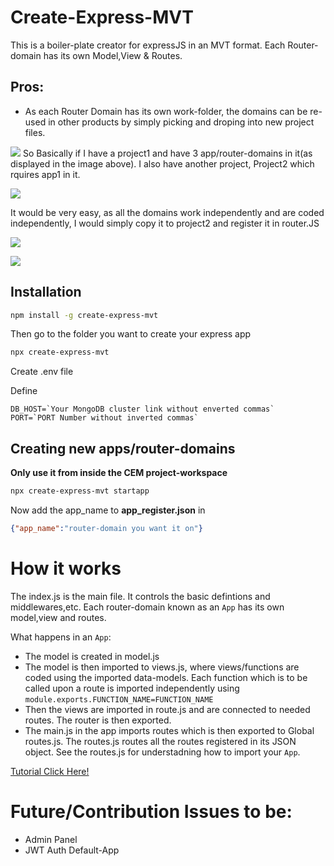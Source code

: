 # Create-Express-MVT
This is a boiler-plate creator for expressJS in an MVT format.
Each Router-domain has its own Model,View & Routes.
## Pros:
* As each Router Domain has its own work-folder, the domains can be re-used in other products by simply picking and droping into new project files.

![](https://i.ibb.co/rMzdqRP/2021-10-10-02-07-37.png)
So Basically if I have a project1 and have 3 app/router-domains in it(as displayed in the image above). I also have another project, Project2 which rquires app1 in it.

![](https://i.ibb.co/kQ9jFbj/2021-10-10-02-08-15.png)

It would be very easy, as all the domains work independently and are coded independently, I would simply copy it to project2 and register it in router.JS

![](https://i.ibb.co/RQPgWrZ/2021-10-10-02-08-40.png)

<!-- <img src="https://i.ibb.co/rMzdqRP/2021-10-10-02-07-37.png" alt="2021-10-10-02-07-37" border="0">
<img src="https://i.ibb.co/kQ9jFbj/2021-10-10-02-08-15.png" alt="2021-10-10-02-08-15" border="0">
<img src="https://i.ibb.co/RQPgWrZ/2021-10-10-02-08-40.png" alt="2021-10-10-02-08-40" border="0"> -->

![](https://i.ibb.co/k6YDH0X/mvt.png)
## Installation

```Bash
npm install -g create-express-mvt
```
Then go to the folder you want to create your express app


```Bash
npx create-express-mvt
```
Create .env file

Define
```
DB_HOST=`Your MongoDB cluster link without enverted commas`
PORT=`PORT Number without inverted commas`
```

## Creating new apps/router-domains

**Only use it from inside the CEM project-workspace**
```Bash
npx create-express-mvt startapp
```
Now add the app_name to **app_register.json** in

```JSON
{"app_name":"router-domain you want it on"}
```
# How it works

The index.js is the main file. It controls the basic defintions and middlewares,etc. Each router-domain known as an `App` has its own model,view and routes.

What happens in an `App`:

* The model is created in model.js
* The model is then imported to views.js, where views/functions are coded using the imported data-models. Each function which is to be called upon a route is imported independently using `module.exports.FUNCTION_NAME=FUNCTION_NAME`
* Then the views are imported in route.js and are connected to needed routes. The router is then exported.
* The main.js in the app imports routes which is then exported to Global routes.js. The routes.js routes all the routes registered in its JSON object. See the routes.js for understadning how to import your `App`.

<!-- <video src='https://www.youtube.com/watch?v=FvY0Z7LGxsQ' width=180/> -->
[Tutorial Click Here!](https://www.youtube.com/watch?v=FvY0Z7LGxsQ)
# Future/Contribution Issues to be:
* Admin Panel
* JWT Auth Default-App

